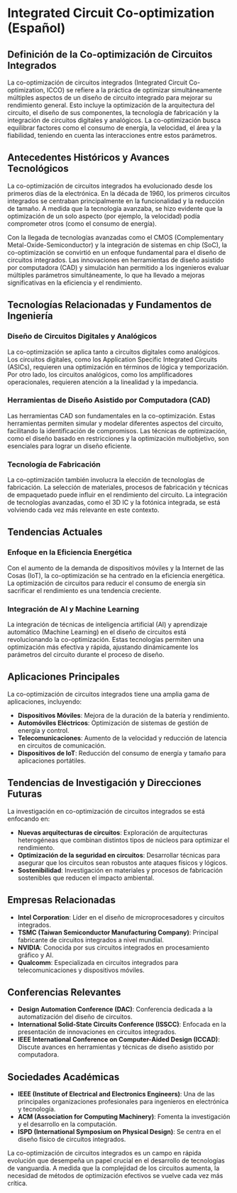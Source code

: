 # Integrated Circuit Co-optimization (Español)

## Definición de la Co-optimización de Circuitos Integrados

La co-optimización de circuitos integrados (Integrated Circuit Co-optimization, ICCO) se refiere a la práctica de optimizar simultáneamente múltiples aspectos de un diseño de circuito integrado para mejorar su rendimiento general. Esto incluye la optimización de la arquitectura del circuito, el diseño de sus componentes, la tecnología de fabricación y la integración de circuitos digitales y analógicos. La co-optimización busca equilibrar factores como el consumo de energía, la velocidad, el área y la fiabilidad, teniendo en cuenta las interacciones entre estos parámetros.

## Antecedentes Históricos y Avances Tecnológicos

La co-optimización de circuitos integrados ha evolucionado desde los primeros días de la electrónica. En la década de 1960, los primeros circuitos integrados se centraban principalmente en la funcionalidad y la reducción de tamaño. A medida que la tecnología avanzaba, se hizo evidente que la optimización de un solo aspecto (por ejemplo, la velocidad) podía comprometer otros (como el consumo de energía).

Con la llegada de tecnologías avanzadas como el CMOS (Complementary Metal-Oxide-Semiconductor) y la integración de sistemas en chip (SoC), la co-optimización se convirtió en un enfoque fundamental para el diseño de circuitos integrados. Las innovaciones en herramientas de diseño asistido por computadora (CAD) y simulación han permitido a los ingenieros evaluar múltiples parámetros simultáneamente, lo que ha llevado a mejoras significativas en la eficiencia y el rendimiento.

## Tecnologías Relacionadas y Fundamentos de Ingeniería

### Diseño de Circuitos Digitales y Analógicos

La co-optimización se aplica tanto a circuitos digitales como analógicos. Los circuitos digitales, como los Application Specific Integrated Circuits (ASICs), requieren una optimización en términos de lógica y temporización. Por otro lado, los circuitos analógicos, como los amplificadores operacionales, requieren atención a la linealidad y la impedancia.

### Herramientas de Diseño Asistido por Computadora (CAD)

Las herramientas CAD son fundamentales en la co-optimización. Estas herramientas permiten simular y modelar diferentes aspectos del circuito, facilitando la identificación de compromisos. Las técnicas de optimización, como el diseño basado en restricciones y la optimización multiobjetivo, son esenciales para lograr un diseño eficiente.

### Tecnología de Fabricación

La co-optimización también involucra la elección de tecnologías de fabricación. La selección de materiales, procesos de fabricación y técnicas de empaquetado puede influir en el rendimiento del circuito. La integración de tecnologías avanzadas, como el 3D IC y la fotónica integrada, se está volviendo cada vez más relevante en este contexto.

## Tendencias Actuales

### Enfoque en la Eficiencia Energética

Con el aumento de la demanda de dispositivos móviles y la Internet de las Cosas (IoT), la co-optimización se ha centrado en la eficiencia energética. La optimización de circuitos para reducir el consumo de energía sin sacrificar el rendimiento es una tendencia creciente.

### Integración de AI y Machine Learning

La integración de técnicas de inteligencia artificial (AI) y aprendizaje automático (Machine Learning) en el diseño de circuitos está revolucionando la co-optimización. Estas tecnologías permiten una optimización más efectiva y rápida, ajustando dinámicamente los parámetros del circuito durante el proceso de diseño.

## Aplicaciones Principales

La co-optimización de circuitos integrados tiene una amplia gama de aplicaciones, incluyendo:

- **Dispositivos Móviles**: Mejora de la duración de la batería y rendimiento.
- **Automóviles Eléctricos**: Optimización de sistemas de gestión de energía y control.
- **Telecomunicaciones**: Aumento de la velocidad y reducción de latencia en circuitos de comunicación.
- **Dispositivos de IoT**: Reducción del consumo de energía y tamaño para aplicaciones portátiles.

## Tendencias de Investigación y Direcciones Futuras

La investigación en co-optimización de circuitos integrados se está enfocando en:

- **Nuevas arquitecturas de circuitos**: Exploración de arquitecturas heterogéneas que combinan distintos tipos de núcleos para optimizar el rendimiento.
- **Optimización de la seguridad en circuitos**: Desarrollar técnicas para asegurar que los circuitos sean robustos ante ataques físicos y lógicos.
- **Sostenibilidad**: Investigación en materiales y procesos de fabricación sostenibles que reducen el impacto ambiental.

## Empresas Relacionadas

- **Intel Corporation**: Líder en el diseño de microprocesadores y circuitos integrados.
- **TSMC (Taiwan Semiconductor Manufacturing Company)**: Principal fabricante de circuitos integrados a nivel mundial.
- **NVIDIA**: Conocida por sus circuitos integrados en procesamiento gráfico y AI.
- **Qualcomm**: Especializada en circuitos integrados para telecomunicaciones y dispositivos móviles.

## Conferencias Relevantes

- **Design Automation Conference (DAC)**: Conferencia dedicada a la automatización del diseño de circuitos.
- **International Solid-State Circuits Conference (ISSCC)**: Enfocada en la presentación de innovaciones en circuitos integrados.
- **IEEE International Conference on Computer-Aided Design (ICCAD)**: Discute avances en herramientas y técnicas de diseño asistido por computadora.

## Sociedades Académicas

- **IEEE (Institute of Electrical and Electronics Engineers)**: Una de las principales organizaciones profesionales para ingenieros en electrónica y tecnología.
- **ACM (Association for Computing Machinery)**: Fomenta la investigación y el desarrollo en la computación.
- **ISPD (International Symposium on Physical Design)**: Se centra en el diseño físico de circuitos integrados.

La co-optimización de circuitos integrados es un campo en rápida evolución que desempeña un papel crucial en el desarrollo de tecnologías de vanguardia. A medida que la complejidad de los circuitos aumenta, la necesidad de métodos de optimización efectivos se vuelve cada vez más crítica.